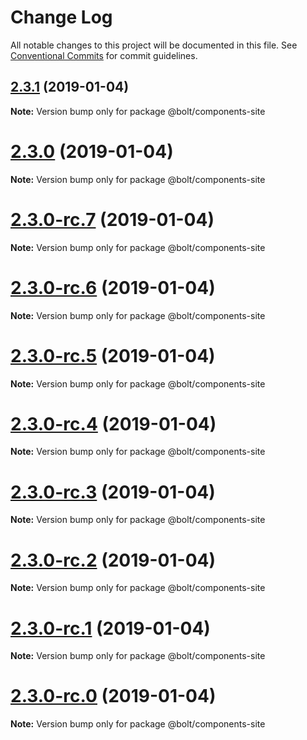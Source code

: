 # Change Log

All notable changes to this project will be documented in this file.
See [Conventional Commits](https://conventionalcommits.org) for commit guidelines.

## [2.3.1](https://github.com/bolt-design-system/bolt/tree/master/packages/components/bolt-site/compare/v2.3.0...v2.3.1) (2019-01-04)

**Note:** Version bump only for package @bolt/components-site





# [2.3.0](https://github.com/bolt-design-system/bolt/tree/master/packages/components/bolt-site/compare/v2.3.0-rc.7...v2.3.0) (2019-01-04)

**Note:** Version bump only for package @bolt/components-site





# [2.3.0-rc.7](https://github.com/bolt-design-system/bolt/tree/master/packages/components/bolt-site/compare/v2.3.0-rc.6...v2.3.0-rc.7) (2019-01-04)

**Note:** Version bump only for package @bolt/components-site





# [2.3.0-rc.6](https://github.com/bolt-design-system/bolt/tree/master/packages/components/bolt-site/compare/v2.3.0-rc.5...v2.3.0-rc.6) (2019-01-04)

**Note:** Version bump only for package @bolt/components-site





# [2.3.0-rc.5](https://github.com/bolt-design-system/bolt/tree/master/packages/components/bolt-site/compare/v2.3.0-rc.4...v2.3.0-rc.5) (2019-01-04)

**Note:** Version bump only for package @bolt/components-site





# [2.3.0-rc.4](https://github.com/bolt-design-system/bolt/tree/master/packages/components/bolt-site/compare/v2.3.0-rc.3...v2.3.0-rc.4) (2019-01-04)

**Note:** Version bump only for package @bolt/components-site





# [2.3.0-rc.3](https://github.com/bolt-design-system/bolt/tree/master/packages/components/bolt-site/compare/v2.3.0-rc.2...v2.3.0-rc.3) (2019-01-04)

**Note:** Version bump only for package @bolt/components-site





# [2.3.0-rc.2](https://github.com/bolt-design-system/bolt/tree/master/packages/components/bolt-site/compare/v2.3.0-rc.1...v2.3.0-rc.2) (2019-01-04)

**Note:** Version bump only for package @bolt/components-site





# [2.3.0-rc.1](https://github.com/bolt-design-system/bolt/tree/master/packages/components/bolt-site/compare/vv2.3.0-rc.0...v2.3.0-rc.1) (2019-01-04)

**Note:** Version bump only for package @bolt/components-site





# [2.3.0-rc.0](https://github.com/bolt-design-system/bolt/tree/master/packages/components/bolt-site/compare/v2.2.1...v2.3.0-rc.0) (2019-01-04)

**Note:** Version bump only for package @bolt/components-site
